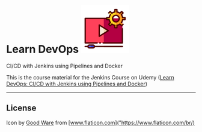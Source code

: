 # Learn DevOps ![Icon](icon.png)

CI/CD with Jenkins using Pipelines and Docker

This is the course material for the Jenkins Course on Udemy ([Learn DevOps: CI/CD with Jenkins using Pipelines and Docker](https://www.udemy.com/learn-devops-ci-cd-with-jenkins-using-pipelines-and-docker/?couponCode=JENKINS_GIT))

---

## License

Icon by [Good Ware](https://www.flaticon.com/br/autores/good-ware) from [www.flaticon.com]("https://www.flaticon.com/br/)
